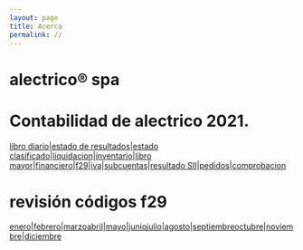 ```yaml
---
layout: page
title: Acerca
permalink: //
---
```


# alectrico® spa

# Contabilidad de alectrico 2021.
[libro diario](./alectrico-2021/libro-diario.html)|[estado de resultados](/alectrico-2021/tributario/index.html)|[estado clasificado](/alectrico-2021/final.html)|[liquidacion](/alectrico-2021/liquidacion.html)|[inventario](/alectrico-2021/inventario.html)|[libro mayor](/alectrico-2021/libro-mayor.html)|[financiero](/alectrico-2021/financiero.html)|[f29](/alectrico-2021/f29.html)|[iva](/alectrico-2021/iva.html)|[subcuentas](/alectrico-2021/subcuentas.html)|[resultado SII](/alectrico-2021/resultado-sii.html)|[pedidos](/alectrico-2021/pedidos.html)|[comprobacion](/alectrico-2021/comprobacion.html)


# revisión códigos f29
[enero](/alectrico-2021/codigos-f29-enero.html)|[febrero](/alectrico-2021/codigos-f29-febrero.html)|[marzo](/alectrico-2021/codigos-f29-marzo.html)[abril](/alectrico-2021/codigos-f29-abril.html)|[mayo](/alectrico-2021/codigos-f29-mayo.html)|[junio](/alectrico-2021/codigos-f29-junio.html)[julio](/alectrico-2021/codigos-f29-julio.html)|[agosto](/alectrico-2021/codigos-f29-agosto.html)|[septiembre](/alectrico-2021/codigos-f29-septiembre.html)[octubre](/alectrico-2021/codigos-f29-octubre.html)|[noviembre](/alectrico-2021/codigos-f29-noviembre.html)|[diciembre](/alectrico-2021/codigos-f29-diciembre.html)











